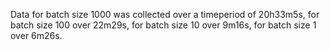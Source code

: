 Data for batch size 1000 was collected over a timeperiod of 20h33m5s, for batch size 100 over 22m29s, for batch size 10 over 9m16s, for batch size 1 over 6m26s.